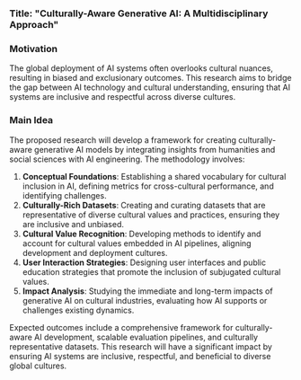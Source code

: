 ### Title: "Culturally-Aware Generative AI: A Multidisciplinary Approach"

### Motivation
The global deployment of AI systems often overlooks cultural nuances, resulting in biased and exclusionary outcomes. This research aims to bridge the gap between AI technology and cultural understanding, ensuring that AI systems are inclusive and respectful across diverse cultures.

### Main Idea
The proposed research will develop a framework for creating culturally-aware generative AI models by integrating insights from humanities and social sciences with AI engineering. The methodology involves:
1. **Conceptual Foundations**: Establishing a shared vocabulary for cultural inclusion in AI, defining metrics for cross-cultural performance, and identifying challenges.
2. **Culturally-Rich Datasets**: Creating and curating datasets that are representative of diverse cultural values and practices, ensuring they are inclusive and unbiased.
3. **Cultural Value Recognition**: Developing methods to identify and account for cultural values embedded in AI pipelines, aligning development and deployment cultures.
4. **User Interaction Strategies**: Designing user interfaces and public education strategies that promote the inclusion of subjugated cultural values.
5. **Impact Analysis**: Studying the immediate and long-term impacts of generative AI on cultural industries, evaluating how AI supports or challenges existing dynamics.

Expected outcomes include a comprehensive framework for culturally-aware AI development, scalable evaluation pipelines, and culturally representative datasets. This research will have a significant impact by ensuring AI systems are inclusive, respectful, and beneficial to diverse global cultures.